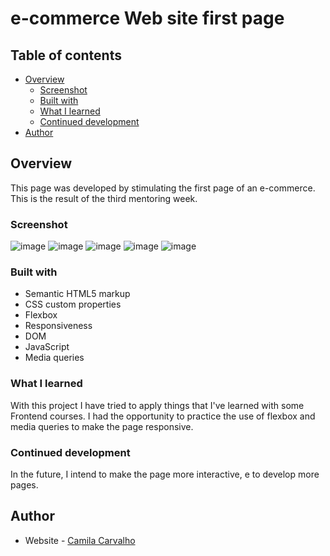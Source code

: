 ﻿# e-commerce Web site first page


## Table of contents

- [Overview](#overview)
  - [Screenshot](#screenshot)
  - [Built with](#built-with)
  - [What I learned](#what-i-learned)
  - [Continued development](#continued-development)
- [Author](#author)


## Overview

This page was developed by stimulating the first page of an e-commerce. This is the result of the third mentoring week.

### Screenshot

![image](https://user-images.githubusercontent.com/78424298/205322615-7c1bd0d8-472d-4dfd-a98e-b0ac72e025bc.png)
![image](https://user-images.githubusercontent.com/78424298/205322683-7aaf7a51-8198-49df-8261-ebd6b38a9dcc.png)
![image](https://user-images.githubusercontent.com/78424298/205322850-afe6749b-cdaf-48bf-b145-3e2a2151a21b.png)
![image](https://user-images.githubusercontent.com/78424298/205323048-33500ee7-315f-4790-9b75-3aeebc9ee593.png)
![image](https://user-images.githubusercontent.com/78424298/205323108-0efdc399-ca69-4189-972d-f010b4421dd8.png)



### Built with

- Semantic HTML5 markup
- CSS custom properties
- Flexbox
- Responsiveness
- DOM
- JavaScript
- Media queries


### What I learned

With this project I have tried to apply things that I've learned with some Frontend courses. I had the opportunity to practice the use of flexbox and media queries to make the page responsive.

### Continued development

In the future, I intend to make the page more interactive, e to develop more pages.

## Author

- Website - [Camila Carvalho](https://www.linkedin.com/in/carvalho-camila/)



